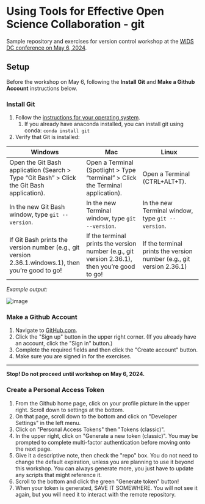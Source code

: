 # Using Tools for Effective Open Science Collaboration - git

Sample repository and exercises for version control workshop at the [WiDS DC conference on May 6, 2024](https://form.jotform.com/zzlalo/2024-wids-dc-registration).

## Setup
Before the workshop on May 6, following the **Install Git** and **Make a Github Account** instructions below.

### Install Git
1. Follow the [instructions for your operating system](https://git-scm.com/book/en/v2/Getting-Started-Installing-Git).
   1. If you already have anaconda installed, you can install git using conda: `conda install git`
3. Verify that Git is installed:

| Windows | Mac | Linux |
| ------ | ---- | ----- |
|	Open the Git Bash application (Search > Type “Git Bash” > Click the Git Bash application). | Open a Terminal (Spotlight > Type “terminal” > Click the Terminal application). | Open a Terminal (CTRL+ALT+T). |
| In the new Git Bash window, type `git --version`. | In the new Terminal window, type `git --version`. | In the new Terminal window, type `git --version`. |
| If Git Bash prints the version number (e.g., git version 2.36.1.windows.1), then you’re good to go! |	If the terminal prints the version number (e.g., git version 2.36.1), then you’re good to go! |	If the terminal prints the version number (e.g., git version 2.36.1) | then you’re good to go!

_Example output:_

![image](https://github.com/juliabuffinton/wids_2024/assets/39072451/3de68dc3-b202-4602-a8ff-026af485460b)

### Make a Github Account
1. Navigate to [GitHub.com](https://github.com/).
2. Click the "Sign up" button in the upper right corner. (If you already have an account, click the "Sign in" button.)
3. Complete the required fields and then click the "Create account" button.
4. Make sure you are signed in for the exercises.

---------------------
**Stop! Do not proceed until workshop on May 6, 2024.**

### Create a Personal Access Token
1. From the Github home page, click on your profile picture in the upper right. Scroll down to settings at the bottom.
2. On that page, scroll down to the bottom and click on "Developer Settings" in the left menu.
3. Click on "Personal Access Tokens" then "Tokens (classic)".
4. In the upper right, click on "Generate a new token (classic)". You may be prompted to complete multi-factor authentication before moving onto the next page.
5. Give it a descriptive note, then check the "repo" box. You do not need to change the default expiration, unless you are planning to use it beyond this workshop. You can always generate more, you just have to update any scripts that might reference it.
6. Scroll to the bottom and click the green "Generate token" button!
7. When your token is generated, SAVE IT SOMEWHERE. You will not see it again, but you will need it to interact with the remote repository.
